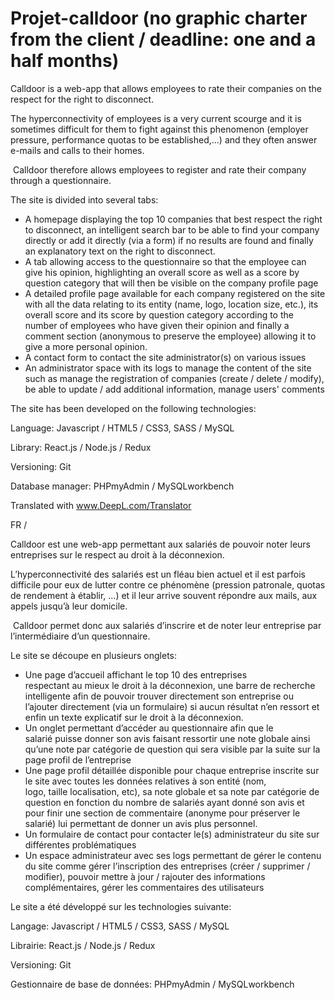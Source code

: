 # Projet-calldoor (no graphic charter from the client / deadline: one and a half months)

Calldoor is a web-app that allows employees to rate their companies on the respect for the right to disconnect.

The hyperconnectivity of employees is a very current scourge and it is sometimes difficult for them to fight against this phenomenon (employer pressure, performance quotas to be established,...) and they often answer e-mails and calls to their homes.

 Calldoor therefore allows employees to register and rate their company through a questionnaire.

The site is divided into several tabs:
- A homepage displaying the top 10 companies that best respect the right to disconnect, an intelligent search bar to be able to find your company directly or add it directly (via a form) if no results are found and finally an explanatory text on the right to disconnect.
- A tab allowing access to the questionnaire so that the employee can give his opinion, highlighting an overall score as well as a score by question category that will then be visible on the company profile page 
- A detailed profile page available for each company registered on the site with all the data relating to its entity (name, logo, location size, etc.), its overall score and its score by question category according to the number of employees who have given their opinion and finally a comment section (anonymous to preserve the employee) allowing it to give a more personal opinion.
- A contact form to contact the site administrator(s) on various issues 
- An administrator space with its logs to manage the content of the site such as manage the registration of companies (create / delete / modify), be able to update / add additional information, manage users' comments

The site has been developed on the following technologies:

Language: Javascript / HTML5 / CSS3, SASS / MySQL

Library: React.js / Node.js / Redux 

Versioning: Git

Database manager: PHPmyAdmin / MySQLworkbench

Translated with www.DeepL.com/Translator

FR / 

Calldoor est une web-app permettant aux salariés de pouvoir noter leurs entreprises sur le respect au droit à la déconnexion.

L’hyperconnectivité des salariés est un fléau bien actuel et il est parfois difficile pour eux de lutter contre ce phénomène (pression patronale, quotas de rendement à établir, …) et il leur arrive souvent répondre aux mails, aux appels jusqu’à leur domicile.

 Calldoor permet donc aux salariés d’inscrire et de noter leur entreprise par l’intermédiaire d’un questionnaire.

Le site se découpe en plusieurs onglets:
- Une page d’accueil affichant le top 10 des entreprises respectant au mieux le droit à la déconnexion, une barre de recherche intelligente afin de pouvoir trouver directement son entreprise ou l’ajouter directement (via un formulaire) si aucun résultat n’en ressort et enfin un texte explicatif sur le droit à la déconnexion.
- Un onglet permettant d’accéder au questionnaire afin que le salarié puisse donner son avis faisant ressortir une note globale ainsi qu’une note par catégorie de question qui sera visible par la suite sur la page profil de l’entreprise 
- Une page profil détaillée disponible pour chaque entreprise inscrite sur le site avec toutes les données relatives à son entité (nom, logo, taille localisation, etc), sa note globale et sa note par catégorie de question en fonction du nombre de salariés ayant donné son avis et pour finir une section de commentaire (anonyme pour préserver le salarié) lui permettant de donner un avis plus personnel.
- Un formulaire de contact pour contacter le(s) administrateur du site sur différentes problématiques 
- Un espace administrateur avec ses logs permettant de gérer le contenu du site comme gérer l’inscription des entreprises (créer / supprimer / modifier), pouvoir mettre à jour / rajouter des informations complémentaires, gérer les commentaires des utilisateurs

Le site a été développé sur les technologies suivante:

Langage: Javascript / HTML5 / CSS3, SASS / MySQL

Librairie: React.js / Node.js / Redux 

Versioning: Git

Gestionnaire de base de données: PHPmyAdmin / MySQLworkbench
